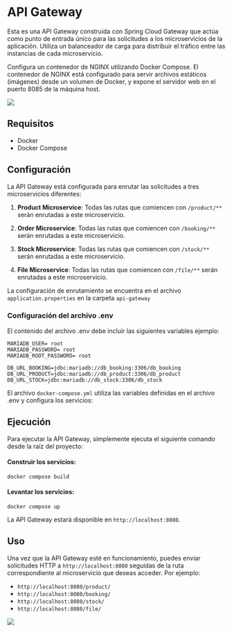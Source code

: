 # API Gateway

Esta es una API Gateway construida con Spring Cloud Gateway que actúa como punto de entrada único para las solicitudes a los microservicios de la aplicación. Utiliza un balanceador de carga para distribuir el tráfico entre las instancias de cada microservicio.

Configura un contenedor de NGINX utilizando Docker Compose. El contenedor de NGINX está configurado para servir archivos estáticos (imágenes) desde un volumen de Docker, y expone el servidor web en el puerto 8085 de la máquina host.

![](https://res.cloudinary.com/dilrruxyx/image/upload/v1737343421/ms_jfme3w.svg)

## Requisitos

- Docker
- Docker Compose

## Configuración

La API Gateway está configurada para enrutar las solicitudes a tres microservicios diferentes:

1. **Product Microservice**: Todas las rutas que comiencen con `/product/**` serán enrutadas a este microservicio.

2. **Order Microservice**: Todas las rutas que comiencen con `/booking/**` serán enrutadas a este microservicio.

3. **Stock Microservice**: Todas las rutas que comiencen con `/stock/**` serán enrutadas a este microservicio.

3. **File Microservice**: Todas las rutas que comiencen con `/file/**` serán enrutadas a este microservicio.

La configuración de enrutamiento se encuentra en el archivo `application.properties` en la carpeta `api-gateway`

### Configuración del archivo .env
El contenido del archivo .env debe incluir las siguientes variables ejemplo:

```
MARIADB_USER= root
MARIADB_PASSWORD= root
MARIADB_ROOT_PASSWORD= root

DB_URL_BOOKING=jdbc:mariadb://db_booking:3306/db_booking
DB_URL_PRODUCT=jdbc:mariadb://db_product:3306/db_product
DB_URL_STOCK=jdbc:mariadb://db_stock:3306/db_stock
```

El archivo `docker-compose.yml` utiliza las variables definidas en el archivo .env y configura los servicios:

## Ejecución

Para ejecutar la API Gateway, simplemente ejecuta el siguiente comando desde la raíz del proyecto:

#### Construir los servicios:
```
docker compose build
```
#### Levantar los servicios:
```
docker compose up
```

La API Gateway estará disponible en `http://localhost:8080`.

## Uso

Una vez que la API Gateway esté en funcionamiento, puedes enviar solicitudes HTTP a `http://localhost:8080` seguidas de la ruta correspondiente al microservicio que deseas acceder. Por ejemplo:

- `http://localhost:8080/product/` 
- `http://localhost:8080/booking/` 
- `http://localhost:8080/stock/` 
- `http://localhost:8080/file/` 


![](https://res.cloudinary.com/dilrruxyx/image/upload/v1719363738/Captura_desde_2024-06-25_20-01-24_yp5i5i.png)

